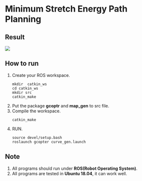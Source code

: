 # Minimum Stretch Energy Path Planning
## Result
![](result/result.gif)

## How to run
1.  Create your ROS workspace.
    ```
    mkdir  catkin_ws
    cd catkin_ws
    mkdir src
    catkin_make
    ```
2.  Put the package **gcoptr** and **map_gen** to src file.
3.  Compile the workspace.
    ```
    catkin_make
    ```
4.  RUN.
    ```
    source devel/setup.bash
    roslaunch gcopter curve_gen.launch
    ```
## Note
1.  All programs should run under **ROS(Robot Operating System)**.
2.  All programs are tested in **Ubuntu 18.04**, it can work well.